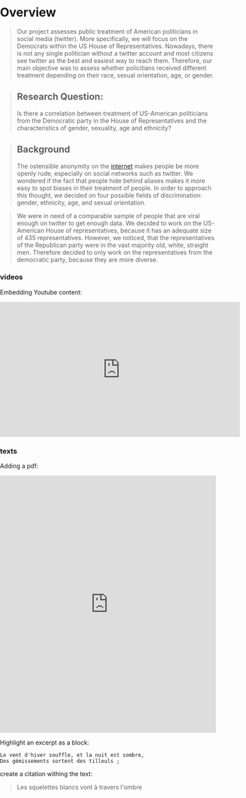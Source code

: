 <title>Example</title> <style> body { margin:0; padding:0; background-image:url("/china-environment/assets/images/Twitter.jpg"); background-repeat: no-repeat; webkit-background-size: cover; moz-background-size: cover; o-background-size: cover; background-size: cover; } </style>

# Overview
> Our project assesses public treatment of American politicians in social media (twitter). More specifically, we will focus on the Democrats within the US House of Representatives. Nowadays, there is not any single politician without a twitter account and most citizens see twitter as the best and easiest way to reach them. Therefore, our main objective was to assess whether policitians received different treatment depending on their race, sexual orientation, age, or gender.   

> ## Research Question: 
> Is there a correlation between treatment of US-American politicians from the Democratic party in the House of Representatives and the characteristics of gender, sexuality, age and ethnicity?

> ## Background 
> The ostensible anonymity on the [internet](https://forward.com/shma-now/tochecha-rebuke/353506/the-dangers-of-anonymity-on-the-internet/) makes people be more openly rude, especially on social networks such as twitter.  We wondered if the fact that people hide behind aliases makes it more easy to spot biases in their treatment of people. In order to approach this thought, we decided on four possible fields of discrimination: gender, ethnicity, age, and sexual orientation.  

>We were in need of a comparable sample of people that are viral enough on twitter to get enough data. We decided to work on the US-American House of representatives, because it has an adequate size of 435 representatives. However, we noticed, that  the representatives of the Republican party were in the vast majority old, white, straight men. Therefore decided to only work on the representatives from the democratic party, because they are more diverse. 


###  videos

Embedding Youtube content:

<iframe width="560" height="315" src="https://www.youtube.com/watch?v=0-ToRJV0zWA" frameborder="0" allowfullscreen></iframe>

### texts

Adding a pdf:

<iframe class="scribd_iframe_embed" src="https://www.scribd.com/embeds/341852935/content?start_page=1&view_mode=scroll&access_key=key-QBYckJevb4n2sVehoVJU&show_recommendations=true" data-auto-height="false" data-aspect-ratio="0.7068965517241379" scrolling="no" id="doc_93562" width="100%" height="600" frameborder="0"></iframe>

Highlight an excerpt as a block:
```
Le vent d'hiver souffle, et la nuit est sombre, 
Des gémissements sortent des tilleuls ; 
```
create a citation withing the text:

> Les squelettes blancs vont à travers l'ombre

<title>Example</title> <style> body { margin:0; padding:0; background-image:url("/china-environment/assets/images/Factory.pdf"); background-repeat: no-repeat; webkit-background-size: cover; moz-background-size: cover; o-background-size: cover; background-size: cover; } </style>



